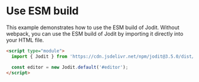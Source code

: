 # Use ESM build

This example demonstrates how to use the ESM build of Jodit.
Without webpack, you can use the ESM build of Jodit by importing it directly into your HTML file.

```html
<script type="module">
  import { Jodit } from 'https://cdn.jsdelivr.net/npm/jodit@3.5.0/dist/jodit.esm.min.js';

  const editor = new Jodit.default('#editor');
</script>
```
